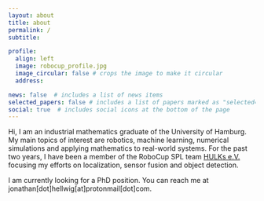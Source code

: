 ```yaml
---
layout: about
title: about
permalink: /
subtitle: 

profile:
  align: left
  image: robocup_profile.jpg
  image_circular: false # crops the image to make it circular
  address: 

news: false  # includes a list of news items
selected_papers: false # includes a list of papers marked as "selected={true}"
social: true  # includes social icons at the bottom of the page
---
```


<!-- Write your biography here. Tell the world about yourself. Link to your favorite [subreddit](http://reddit.com). You can put a picture in, too. The code is already in, just name your picture `prof_pic.jpg` and put it in the `img/` folder.

Put your address / P.O. box / other info right below your picture. You can also disable any these elements by editing `profile` property of the YAML header of your `_pages/about.md`. Edit `_bibliography/papers.bib` and Jekyll will render your [publications page](/al-folio/publications/) automatically.

Link to your social media connections, too. This theme is set up to use [Font Awesome icons](http://fortawesome.github.io/Font-Awesome/) and [Academicons](https://jpswalsh.github.io/academicons/), like the ones below. Add your Facebook, Twitter, LinkedIn, Google Scholar, or just disable all of them. -->
Hi, I am an industrial mathematics graduate of the University of Hamburg. My main topics of interest are robotics, machine learning, numerical simulations and applying mathematics to real-world systems. For the past two years, I have been a member of the RoboCup SPL team [HULKs e.V.](https://hulks.de/) focusing my efforts on localization, sensor fusion and object detection.

I am currently looking for a PhD position. You can reach me at jonathan[dot]hellwig[at]protonmail[dot]com.
